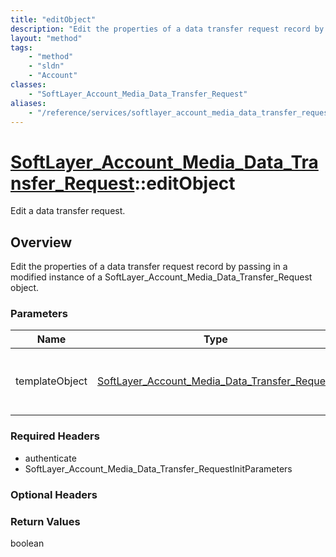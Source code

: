 ```yaml
---
title: "editObject"
description: "Edit the properties of a data transfer request record by passing in a modified instance of a SoftLayer_Account_Media_Dat... "
layout: "method"
tags:
    - "method"
    - "sldn"
    - "Account"
classes:
    - "SoftLayer_Account_Media_Data_Transfer_Request"
aliases:
    - "/reference/services/softlayer_account_media_data_transfer_request/editObject"
---
```

# [SoftLayer_Account_Media_Data_Transfer_Request](/reference/services/SoftLayer_Account_Media_Data_Transfer_Request)::editObject

Edit a data transfer request.


## Overview 
Edit the properties of a data transfer request record by passing in a modified instance of a SoftLayer_Account_Media_Data_Transfer_Request object. 

### Parameters 
|Name | Type | Description |
| --- | --- | --- |
|templateObject| <a href='/reference/datatypes/SoftLayer_Account_Media_Data_Transfer_Request'>SoftLayer_Account_Media_Data_Transfer_Request </a>| A skeleton SoftLayer_Account_Media_Data_Transfer_Request object with only the properties defined that you wish to change. Unchanged properties are left alone.|


### Required Headers
* authenticate
* SoftLayer_Account_Media_Data_Transfer_RequestInitParameters

### Optional Headers

### Return Values
boolean

